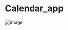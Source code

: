# Calendar_app

![image](https://user-images.githubusercontent.com/73079423/184714090-c6af5b2f-a0fe-4735-9ac9-a32c9679f263.png)

